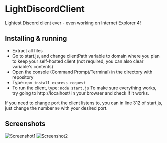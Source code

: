 # LightDiscordClient
Lightest Discord client ever - even working on Internet Explorer 4!

## Installing & running

- Extract all files
- Go to start.js, and change clientPath variable to domain where you plan to keep your self-hosted client (not required, you can also clear variable's contents)
- Open the console (Command Prompt/Terminal) in the directory with repository
- Type: `npm install express request`
- To run the client, type: `node start.js`
To make sure everything works, try going to http://localhost/ in your browser and check if it works.

If you need to change port the client listens to, you can in line 312 of start.js, just change the number `80` with your desired port.

## Screenshots

![Screenshot1](https://pbs.twimg.com/media/EE7ViaqXYAAZOMS?format=png&name=900x900)
![Screenshot2](https://pbs.twimg.com/media/EE_0hKBWkAALgJ8?format=png&name=900x900)
